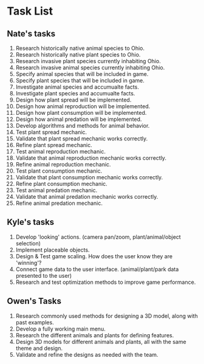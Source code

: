 # Task List

## Nate's tasks
1. Research historically native animal species to Ohio.
2. Research historically native plant species to Ohio.
3. Research invasive plant species currently inhabiting Ohio.
4. Research invasive animal species currently inhabiting Ohio.
5. Specify animal species that will be included in game.
6. Specify plant species that will be included in game.
7. Investigate animal species and accumualte facts.
8. Investigate plant species and accumualte facts.
9. Design how plant spread will be implemented. 
10. Design how animal reproduction will be implemented. 
11. Design how plant consumption will be implemented. 
12. Design how animal predation will be implemented.
13. Develop algorithms and methods for animal behavior.
14. Test plant spread mechanic.
15. Validate that plant spread mechanic works correctly.
16. Refine plant spread mechanic.
17. Test animal reproduction mechanic.
18. Validate that animal reproduction mechanic works correctly.
19. Refine animal reproduction mechanic.
20. Test plant consumption mechanic.
21. Validate that plant consumption mechanic works correctly.
22. Refine plant consumption mechanic.
23. Test animal predation mechanic.
24. Validate that animal predation mechanic works correctly.
25. Refine animal predation mechanic.

## Kyle's tasks
1. Develop 'looking' actions. (camera pan/zoom, plant/animal/object selection)
2. Implement placeable objects.
3. Design & Test game scaling. How does the user know they are 'winning'?
4. Connect game data to the user interface. (animal/plant/park data presented to the user)
5. Research and test optimization methods to improve game performance.

## Owen's Tasks
1. Research commonly used methods for designing a 3D model, along with past examples.
2. Develop a fully working main menu.
3. Research the different animals and plants for defining features.
4. Design 3D models for different animals and plants, all with the same theme and design.
5. Validate and refine the designs as needed with the team.
